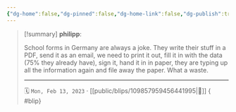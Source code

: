 ```yaml
---
{"dg-home":false,"dg-pinned":false,"dg-home-link":false,"dg-publish":true,"type":"blip","disabled rules":["yaml-title","yaml-title-alias","file-name-heading"],"title":"philipp on mastodon @ 2023-02-13","created-date":"2023-02-13T14:43:50","id":109857959456442000,"updated-date":"2025-05-02T08:50:43","dg-path":"blips/109857959456441995.md","permalink":"/blips/109857959456441995/","dgPassFrontmatter":true}
---
```


> [!summary] **philipp**:
>
> School forms in Germany are always a joke. They write their stuff in a PDF, send it as an email, we need to print it out, fill it in with the data (75% they already have), sign it, hand it in in paper, they are typing up all the information again and file away the paper.
> What a waste.
> - - -
>
> 🗓️ `Mon, Feb 13, 2023` · [[public/blips/109857959456441995\|🔗]]
{ #blip}

